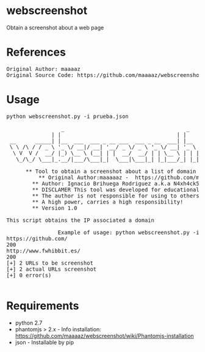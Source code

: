 # webscreenshot
Obtain a screenshot about a web page
# References

<pre>
Original Author: maaaaz
Original Source Code: https://github.com/maaaaz/webscreenshot
</pre>

# Usage
<pre>
python webscreenshot.py -i prueba.json

	             _                                      _           _   
              | |                                    | |         | |  
 __      _____| |__  ___  ___ _ __ ___  ___ _ __  ___| |__   ___ | |_ 
 \ \ /\ / / _ \ '_ \/ __|/ __| '__/ _ \/ _ \ '_ \/ __| '_ \ / _ \| __|
  \ V  V /  __/ |_) \__ \ (__| | |  __/  __/ | | \__ \ | | | (_) | |_ 
   \_/\_/ \___|_.__/|___/\___|_|  \___|\___|_| |_|___/_| |_|\___/ \__|
	
      ** Tool to obtain a screenshot about a list of domain 
		  ** Original Author:maaaaaz -  https://github.com/maaaaz/webscreenshot
	    ** Author: Ignacio Brihuega Rodriguez a.k.a N4xh4ck5
	    ** DISCLAMER This tool was developed for educational goals. 
	    ** The author is not responsible for using to others goals.
	    ** A high power, carries a high responsibility!
	    ** Version 1.0
 
This script obtains the IP associated a domain

	 			Example of usage: python webscreenshot.py -i test.json
https://github.com/
200
http://www.fwhibbit.es/
200
[+] 2 URLs to be screenshot
[+] 2 actual URLs screenshot
[+] 0 error(s)

</pre>

# Requirements
- python 2.7
- phantomjs > 2.x - Info installation: https://github.com/maaaaz/webscreenshot/wiki/Phantomjs-installation
- json - Installable by pip
